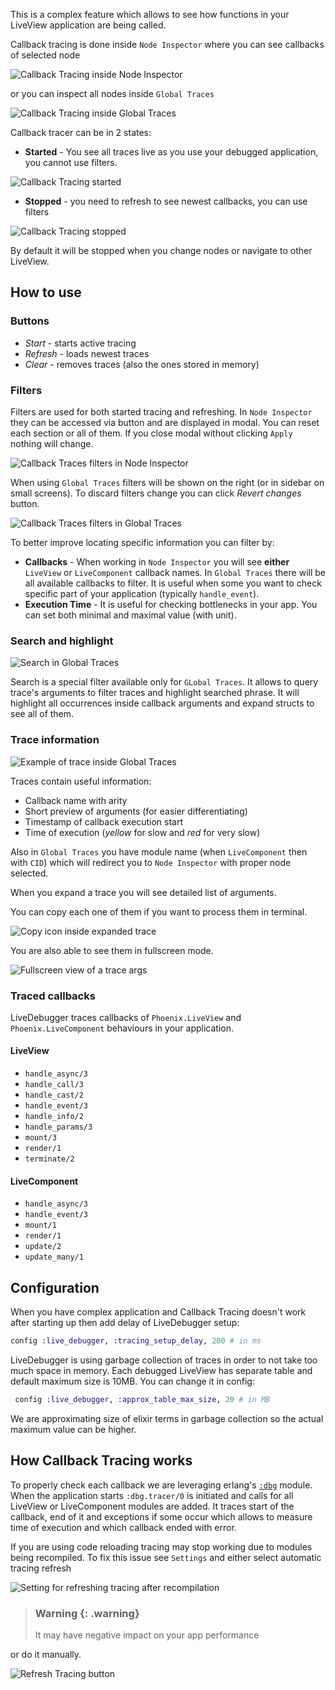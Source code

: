 This is a complex feature which allows to see how functions in your LiveView application are being called.

Callback tracing is done inside `Node Inspector` where you can see callbacks of selected node

![Callback Tracing inside Node Inspector](images/callback_tracing/node_inspector.png)

or you can inspect all nodes inside `Global Traces`

![Callback Tracing inside Global Traces](images/callback_tracing/global_traces.png)

Callback tracer can be in 2 states:

- **Started** - You see all traces live as you use your debugged application, you cannot use filters.

![Callback Tracing started](images/callback_tracing/tracing_on.gif)

- **Stopped** - you need to refresh to see newest callbacks, you can use filters

![Callback Tracing stopped](images/callback_tracing/tracing_off.gif)

By default it will be stopped when you change nodes or navigate to other LiveView.

## How to use

### Buttons

- _Start_ - starts active tracing
- _Refresh_ - loads newest traces
- _Clear_ - removes traces (also the ones stored in memory)

### Filters

Filters are used for both started tracing and refreshing. In `Node Inspector` they can be accessed via button and are displayed in modal. You can reset each section or all of them. If you close modal without clicking `Apply` nothing will change.

![Callback Traces filters in Node Inspector](images/callback_tracing/filters_in_node_inspector.png)

When using `Global Traces` filters will be shown on the right (or in sidebar on small screens). To discard filters change you can click _Revert changes_ button.

![Callback Traces filters in Global Traces](images/callback_tracing/filters_in_global_traces.png)

To better improve locating specific information you can filter by:

- **Callbacks** - When working in `Node Inspector` you will see **either** `LiveView` or `LiveComponent` callback names. In `Global Traces` there will be all available callbacks to filter. It is useful when some you want to check specific part of your application (typically `handle_event`).
- **Execution Time** - It is useful for checking bottlenecks in your app. You can set both minimal and maximal value (with unit).

### Search and highlight

![Search in Global Traces](images/callback_tracing/search.gif)

Search is a special filter available only for `GLobal Traces`. It allows to query trace's arguments to filter traces and highlight searched phrase. It will highlight all occurrences inside callback arguments and expand structs to see all of them.

### Trace information

![Example of trace inside Global Traces](images/callback_tracing/trace_opened.png)

Traces contain useful information:

- Callback name with arity
- Short preview of arguments (for easier differentiating)
- Timestamp of callback execution start
- Time of execution (_yellow_ for slow and _red_ for very slow)

Also in `Global Traces` you have module name (when `LiveComponent` then with `CID`) which will redirect you to `Node Inspector` with proper node selected.

When you expand a trace you will see detailed list of arguments.

You can copy each one of them if you want to process them in terminal.

![Copy icon inside expanded trace](images/callback_tracing/copy_assigns.png)

You are also able to see them in fullscreen mode.

![Fullscreen view of a trace args](images/callback_tracing/trace_fullscreen.png)

### Traced callbacks

LiveDebugger traces callbacks of `Phoenix.LiveView` and `Phoenix.LiveComponent` behaviours in your application.

#### LiveView

- `handle_async/3`
- `handle_call/3`
- `handle_cast/2`
- `handle_event/3`
- `handle_info/2`
- `handle_params/3`
- `mount/3`
- `render/1`
- `terminate/2`

#### LiveComponent

- `handle_async/3`
- `handle_event/3`
- `mount/1`
- `render/1`
- `update/2`
- `update_many/1`

## Configuration

When you have complex application and Callback Tracing doesn't work after starting up then add delay of LiveDebugger setup:

```elixir
config :live_debugger, :tracing_setup_delay, 200 # in ms
```

LiveDebugger is using garbage collection of traces in order to not take too much space in memory. Each debugged LiveView has separate table and default maximum size is 10MB. You can change it in config:

```elixir
 config :live_debugger, :approx_table_max_size, 20 # in MB
```

We are approximating size of elixir terms in garbage collection so the actual maximum value can be higher.

## How Callback Tracing works

To properly check each callback we are leveraging erlang's [`:dbg`](https://www.erlang.org/doc/apps/runtime_tools/dbg.html) module. When the application starts `:dbg.tracer/0` is initiated and calls for all LiveView or LiveComponent modules are added. It traces start of the callback, end of it and exceptions if some occur which allows to measure time of execution and which callback ended with error.

If you are using code reloading tracing may stop working due to modules being recompiled. To fix this issue see `Settings` and either select automatic tracing refresh

![Setting for refreshing tracing after recompilation](./images/callback_tracing/refresh_after_recompilation.png)

> ### Warning {: .warning}
>
> It may have negative impact on your app performance

or do it manually.

![Refresh Tracing button](./images/callback_tracing/refresh_tracing.png)
